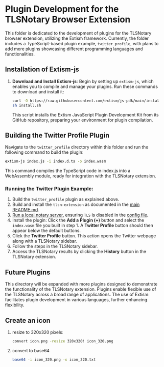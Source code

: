 # Plugin Development for the TLSNotary Browser Extension

This folder is dedicated to the development of plugins for the TLSNotary browser extension, utilizing the Extism framework. Currently, the folder includes a TypeScript-based plugin example, `twitter_profile`, with plans to add more plugins showcasing different programming languages and functionalities.

## Installation of Extism-js

1. **Download and Install Extism-js**: Begin by setting up `extism-js`, which enables you to compile and manage your plugins. Run these commands to download and install it:

    ```sh
    curl -O https://raw.githubusercontent.com/extism/js-pdk/main/install.sh
    sh install.sh
    ```

    This script installs the Extism JavaScript Plugin Development Kit from its GitHub repository, preparing your environment for plugin compilation.

## Building the Twitter Profile Plugin

Navigate to the `twitter_profile` directory within this folder and run the following command to build the plugin:

```sh
extism-js index.js -i index.d.ts -o index.wasm
```
This command compiles the TypeScript code in index.js into a WebAssembly module, ready for integration with the TLSNotary extension.

### Running the Twitter Plugin Example:

1.	Build the `twitter_profile` plugin as explained above.
2.	Build and install the `tlsn-extension` as documented in the [main README.md](../README.md).
3.	[Run a local notary server](https://github.com/tlsnotary/tlsn/blob/main/notary-server/README.md), ensuring `TLS` is disabled in the [config file](https://github.com/tlsnotary/tlsn/blob/main/notary-server/config/config.yaml#L18).
4.	Install the plugin: Click the **Add a Plugin (+)** button and select the `index.wasm` file you built in step 1. A **Twitter Profile** button should then appear below the default buttons.
5.	Click the **Twitter Profile** button. This action opens the Twitter webpage along with a TLSNotary sidebar.
6.	Follow the steps in the TLSNotary sidebar.
7.	Access the TLSNotary results by clicking the **History** button in the TLSNotary extension.

## Future Plugins

This directory will be expanded with more plugins designed to demonstrate the functionality of the TLSNotary extension. Plugins enable flexible use of the TLSNotary across a broad range of applications. The use of Extism facilitates plugin development in various languages, further enhancing flexibility.

## Create an icon

1. resize to 320x320 pixels:
    ```sh
    convert icon.png -resize 320x320! icon_320.png
    ```
2. convert to base64
    ```sh
    base64 -i icon_320.png -o icon_320.txt
    ```